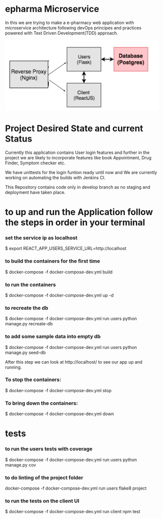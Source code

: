 # epharma Microservice

In this we are trying to make a e-pharmacy web application with microservice architecture following devOps principes and practices powered with Test Driven Development(TDD) approach.

![project structure](https://github.com/msitdevops/epharma_microservice/blob/develop/image3.png)

# Project Desired State and current Status

Currently this application contains User login features and further in the project we are likely to incorporate features like book Appointment, Drug Finder, Symptom checker etc.

We have unittests for the login funtion ready until now and We are currently working on automating the builds with Jenkins CI. 

This Repository contains code only in develop branch as no staging and deployment have taken place.

# to up and run the Application follow the steps in order in your terminal

### set the service ip as localhost
$ export REACT_APP_USERS_SERVICE_URL=http://localhost

### to build the containers for the first time
$ docker-compose -f docker-compose-dev.yml build

### to run the containers
$ docker-compose -f docker-compose-dev.yml up -d

### to recreate the db 
$ docker-compose -f docker-compose-dev.yml run users python manage.py recreate-db

### to add some sample data into empty db
$ docker-compose -f docker-compose-dev.yml run users python manage.py seed-db

After this step we can look at http://localhost/ to see our app up and running.

### To stop the containers:
$ docker-compose -f docker-compose-dev.yml stop

### To bring down the containers:
$ docker-compose -f docker-compose-dev.yml down

# tests

### to run the users tests with coverage
$ docker-compose -f docker-compose-dev.yml run users python manage.py cov

### to do linting of the project folder
docker-compose -f docker-compose-dev.yml run users flake8 project

### to run the tests on the client UI
$ docker-compose -f docker-compose-dev.yml run client npm test
